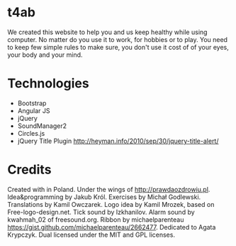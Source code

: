 # t4ab
We created this website to help you and us keep healthy while using computer. No matter do you use it to work, for hobbies or to play. You need to keep few simple rules to make sure, you don't use it cost of of your eyes, your body and your mind.

# Technologies
- Bootstrap
- Angular JS
- jQuery
- SoundManager2
- Circles.js
- jQuery Title Plugin <http://heyman.info/2010/sep/30/jquery-title-alert/>

# Credits
Created with in Poland. Under the wings of <http://prawdaozdrowiu.pl>. Idea&programming by Jakub Król. Exercises by Michał Godlewski. Translations by Kamil Owczarek. Logo idea by Kamil Mrozek, based on Free-logo-design.net. Tick sound by Izkhanilov. Alarm sound by kwahmah_02 of freesound.org. Ribbon by michaelparenteau <https://gist.github.com/michaelparenteau/2662477>.
Dedicated to Agata Krypczyk.
Dual licensed under the MIT and GPL licenses. 
